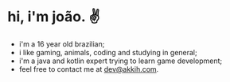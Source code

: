 # hi, i'm joão. :v:
- i'm a 16 year old brazilian;
- i like gaming, animals, coding and studying in general;
- i'm a java and kotlin expert trying to learn game development;
- feel free to contact me at [dev@akkih.com](mailto:dev@akkih.com).
